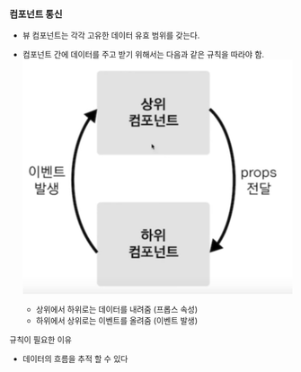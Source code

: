 ### 컴포넌트 통신
- 뷰 컴포넌트는 각각 고유한 데이터 유효 범위를 갖는다.
- 컴포넌트 간에 데이터를 주고 받기 위해서는 다음과 같은 규칙을 따라야 함.
  <img src="/Vue/img/통신방식.png">

  - 상위에서 하위로는 데이터를 내려줌 (프롭스 속성)
  - 하위에서 상위로는 이벤트를 올려줌 (이벤트 발생) 
  
규칙이 필요한 이유 
- 데이터의 흐름을 추적 할 수 있다 

